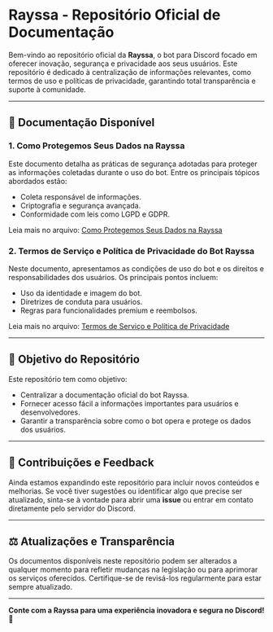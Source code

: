 # **Rayssa - Repositório Oficial de Documentação**

Bem-vindo ao repositório oficial da **Rayssa**, o bot para Discord focado em oferecer inovação, segurança e privacidade aos seus usuários. Este repositório é dedicado à centralização de informações relevantes, como termos de uso e políticas de privacidade, garantindo total transparência e suporte à comunidade.  

---

## **📄 Documentação Disponível**  

### **1. Como Protegemos Seus Dados na Rayssa**  
Este documento detalha as práticas de segurança adotadas para proteger as informações coletadas durante o uso do bot. Entre os principais tópicos abordados estão:  
- Coleta responsável de informações.  
- Criptografia e segurança avançada.  
- Conformidade com leis como LGPD e GDPR.  

Leia mais no arquivo: [Como Protegemos Seus Dados na Rayssa](./cpsdr.md)  

### **2. Termos de Serviço e Política de Privacidade do Bot Rayssa**  
Neste documento, apresentamos as condições de uso do bot e os direitos e responsabilidades dos usuários. Os principais pontos incluem:  
- Uso da identidade e imagem do bot.  
- Diretrizes de conduta para usuários.  
- Regras para funcionalidades premium e reembolsos.  

Leia mais no arquivo: [Termos de Serviço e Política de Privacidade](./TSPP_Rayssa.md)  

---

## **🚀 Objetivo do Repositório**  
Este repositório tem como objetivo:  
- Centralizar a documentação oficial do bot Rayssa.  
- Fornecer acesso fácil a informações importantes para usuários e desenvolvedores.  
- Garantir a transparência sobre como o bot opera e protege os dados dos usuários.  

---

## **📢 Contribuições e Feedback**  
Ainda estamos expandindo este repositório para incluir novos conteúdos e melhorias. Se você tiver sugestões ou identificar algo que precise ser atualizado, sinta-se à vontade para abrir uma **issue** ou entrar em contato diretamente pelo servidor do Discord.  

---

## **⚖️ Atualizações e Transparência**  
Os documentos disponíveis neste repositório podem ser alterados a qualquer momento para refletir mudanças na legislação ou para aprimorar os serviços oferecidos. Certifique-se de revisá-los regularmente para estar sempre atualizado.

---

**Conte com a Rayssa para uma experiência inovadora e segura no Discord! 🤖**

